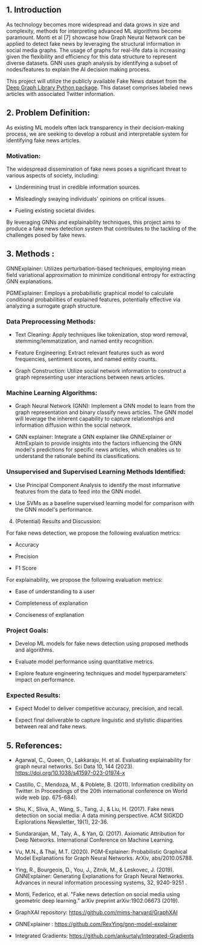  

## 1. Introduction 

As technology becomes more widespread and data grows in size and complexity, methods for interpreting advanced ML algorithms become paramount. Monti et al [7] showcase how Graph Neural Network can be applied to detect fake news by leveraging the structural information in social media graphs. The usage of graphs for real-life data is increasing given the flexibility and efficiency for this data structure to represent diverse datasets. GNN uses graph analysis by identifying a subset of nodes/features to explain the AI decision making process.  

This project will utilize the publicly available Fake News dataset from the [Deep Graph Library Python package](https://docs.dgl.ai/en/0.8.x/generated/dgl.data.FakeNewsDataset.html). This dataset comprises labeled news articles with associated Twitter information.    

## 2. Problem Definition: 

As existing ML models often lack transparency in their decision-making process, we are seeking to develop a robust and interpretable system for identifying fake news articles.   

### Motivation: 

The widespread dissemination of fake news poses a significant threat to various aspects of society, including: 

* Undermining trust in credible information sources. 

* Misleadingly swaying individuals' opinions on critical issues. 

* Fueling existing societal divides. 

By leveraging GNNs and explainability techniques, this project aims to produce a fake news detection system that contributes to the tackling of the challenges posed by fake news. 

 
## 3. Methods : 

GNNExplainer: Utilizes perturbation-based techniques, employing mean field variational approximation to minimize conditional entropy for extracting GNN explanations. 

PGMExplainer: Employs a probabilistic graphical model to calculate conditional probabilities of explained features, potentially effective via analyzing a surrogate graph structure. 

### Data Preprocessing Methods: 

* Text Cleaning: Apply techniques like tokenization, stop word removal, stemming/lemmatization, and named entity recognition.  

* Feature Engineering: Extract relevant features such as word frequencies, sentiment scores, and named entity counts.  

* Graph Construction: Utilize social network information to construct a graph representing user interactions between news articles. 

### Machine Learning Algorithms: 

* Graph Neural Network (GNN): Implement a GNN model to learn from the graph representation and binary classify news articles. The GNN model will leverage the inherent capability to capture relationships and information diffusion within the social network. 

* GNN explainer: Integrate a GNN explainer like GNNExplainer or AttnExplain to provide insights into the factors influencing the GNN model's predictions for specific news articles, which enables us to understand the rationale behind its classifications. 

### Unsupervised and Supervised Learning Methods Identified: 

* Use Principal Component Analysis to identify the most informative features from the data to feed into the GNN model. 

* Use SVMs as a baseline supervised learning model for comparison with the GNN model's performance. 

4. (Potential) Results and Discussion:  

For fake news detection, we propose the following evaluation metrics: 

* Accuracy 

* Precision 

* F1 Score 

For explainability, we propose the following evaluation metrics: 

* Ease of understanding to a user 

* Completeness of explanation  

* Conciseness of explanation  


### Project Goals: 

* Develop ML models for fake news detection using proposed methods and algorithms. 

* Evaluate model performance using quantitative metrics. 

* Explore feature engineering techniques and model hyperparameters' impact on performance. 

### Expected Results: 

* Expect Model to deliver competitive accuracy, precision, and recall. 

* Expect final deliverable to capture linguistic and stylistic disparities between real and fake news. 
 

## 5. References: 

* Agarwal, C., Queen, O., Lakkaraju, H. et al. Evaluating explainability for graph neural networks. Sci Data 10, 144 (2023). https://doi.org/10.1038/s41597-023-01974-x 

* Castillo, C., Mendoza, M., & Poblete, B. (2011). Information credibility on Twitter. In Proceedings of the 20th international conference on World wide web (pp. 675-684). 

* Shu, K., Sliva, A., Wang, S., Tang, J., & Liu, H. (2017). Fake news detection on social media: A data mining perspective. ACM SIGKDD Explorations Newsletter, 19(1), 22-36.  

* Sundararajan, M., Taly, A., & Yan, Q. (2017). Axiomatic Attribution for Deep Networks. International Conference on Machine Learning. 

* Vu, M.N., & Thai, M.T. (2020). PGM-Explainer: Probabilistic Graphical Model Explanations for Graph Neural Networks. ArXiv, abs/2010.05788. 

* Ying, R., Bourgeois, D., You, J., Zitnik, M., & Leskovec, J. (2019). GNNExplainer: Generating Explanations for Graph Neural Networks. Advances in neural information processing systems, 32, 9240-9251 . 

* Monti, Federico, et al. "Fake news detection on social media using geometric deep learning." arXiv preprint arXiv:1902.06673 (2019). 

* GraphXAI repository: https://github.com/mims-harvard/GraphXAI 

* GNNExplainer : https://github.com/RexYing/gnn-model-explainer 

* Integrated Gradients: https://github.com/ankurtaly/Integrated-Gradients 

 

 

 
